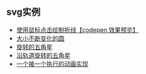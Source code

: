 ## svg实例

* [使用鼠标点击绘制折线](mouse-draw-polyline.html)[【codepen 效果预览】](https://codepen.io/sjzcxc/pen/WXgWRW)
* [大小不断变化的圆](examples/circle-scale-change.svg)
* [旋转的五角星](examples/rotate-pentagram.svg)
* [沿轨道旋转的五角星](examples/rotate-pentagram-motion.svg)
* [一个接一个执行的动画实现](examples/animate-one-by-one.svg)
